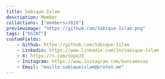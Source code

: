 ```yaml
---
title: Sabique Islam
description: Member
collections: ["members>2026"]
previewimage: "https://github.com/Sabique-Islam.png"
tags: ["OSINT"]
customFields:
    - Github: https://github.com/Sabique-Islam
    - Linkedin: https://www.linkedin.com/in/sabique-islam
    - X: https://x.com/nopeJS
    - Instagram: https://www.instagram.com/bunsamosaa
    - Email: "mailto:sabiqueislam@proton.me"
---
```

